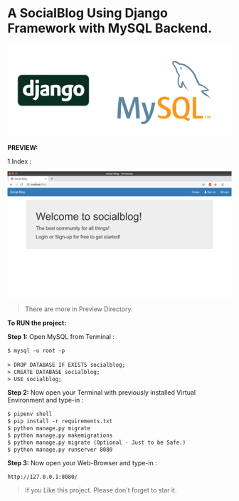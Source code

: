 # A SocialBlog Using Django Framework with MySQL Backend.


![Alt text](preview/Dj-MySQL.png?raw=true " ")


__PREVIEW:__

1.Index :

![Alt text](preview/1.Index.png?raw=true "Index")


> There are more in Preview Directory.


__To RUN the project:__

__Step 1:__ Open MySQL from Terminal :

```
$ mysql -u root -p

> DROP DATABASE IF EXISTS socialblog;
> CREATE DATABASE socialblog;
> USE socialblog;

```

__Step 2:__  Now open your Terminal with previously installed Virtual Environment and type-in :

```
$ pipenv shell
$ pip install -r requirements.txt
$ python manage.py migrate
$ python manage.py makemigrations
$ python manage.py migrate (Optional - Just to be Safe.)
$ python manage.py runserver 8080
```

__Step 3:__  Now open your Web-Browser and type-in :

```
http://127.0.0.1:8080/
```


> If you Like this project. Please don't forget to star it.
